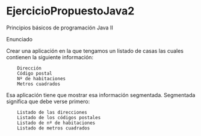 # EjercicioPropuestoJava2
Principios básicos de programación Java II

Enunciado 

Crear una aplicación en la que tengamos un listado de casas las cuales contienen la siguiente información:

        Dirección
        Código postal
        Nº de habitaciones
        Metros cuadrados

Esa aplicación tiene que mostrar esa información segmentada. Segmentada significa que debe verse primero:

        Listado de las direcciones
        Listado de los códigos postales
        Listado de nº de habitaciones
        Listado de metros cuadrados



